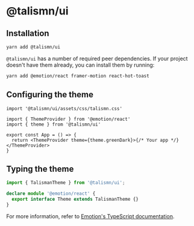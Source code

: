 # @talismn/ui

## Installation

```sh
yarn add @talismn/ui
```

`@talismn/ui` has a number of required peer dependencies. If your project doesn't have them already, you can install them by running:

```sh
yarn add @emotion/react framer-motion react-hot-toast
```

## Configuring the theme

```tsx
import '@talismn/ui/assets/css/talismn.css'

import { ThemeProvider } from '@emotion/react'
import { theme } from '@talismn/ui'

export const App = () => {
  return <ThemeProvider theme={theme.greenDark}>{/* Your app */}</ThemeProvider>
}
```

## Typing the theme

```ts
import { TalismanTheme } from '@talismn/ui';

declare module '@emotion/react' {
  export interface Theme extends TalismanTheme {}
}
```

For more information, refer to [Emotion's TypeScript documentation](https://emotion.sh/docs/typescript).

